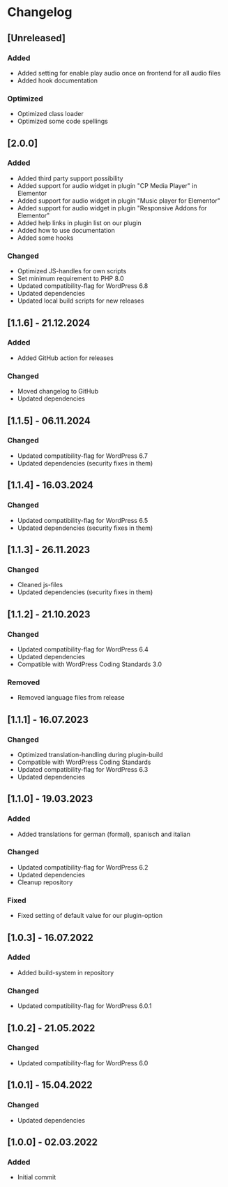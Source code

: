 # Changelog

## [Unreleased]

### Added

- Added setting for enable play audio once on frontend for all audio files
- Added hook documentation

### Optimized

- Optimized class loader
- Optimized some code spellings

## [2.0.0]

### Added

- Added third party support possibility
- Added support for audio widget in plugin "CP Media Player" in Elementor
- Added support for audio widget in plugin "Music player for Elementor"
- Added support for audio widget in plugin "Responsive Addons for Elementor"
- Added help links in plugin list on our plugin
- Added how to use documentation
- Added some hooks

### Changed

- Optimized JS-handles for own scripts
- Set minimum requirement to PHP 8.0
- Updated compatibility-flag for WordPress 6.8
- Updated dependencies
- Updated local build scripts for new releases

## [1.1.6] - 21.12.2024

### Added

- Added GitHub action for releases

### Changed

- Moved changelog to GitHub
- Updated dependencies

## [1.1.5] - 06.11.2024

### Changed

- Updated compatibility-flag for WordPress 6.7
- Updated dependencies (security fixes in them)

## [1.1.4] - 16.03.2024

### Changed

- Updated compatibility-flag for WordPress 6.5
- Updated dependencies (security fixes in them)

## [1.1.3] - 26.11.2023

### Changed

- Cleaned js-files
- Updated dependencies (security fixes in them)

## [1.1.2] - 21.10.2023

### Changed

- Updated compatibility-flag for WordPress 6.4
- Updated dependencies
- Compatible with WordPress Coding Standards 3.0

### Removed

- Removed language files from release

## [1.1.1] - 16.07.2023

### Changed

- Optimized translation-handling during plugin-build
- Compatible with WordPress Coding Standards
- Updated compatibility-flag for WordPress 6.3
- Updated dependencies

## [1.1.0] - 19.03.2023

### Added

- Added translations for german (formal), spanisch and italian

### Changed

- Updated compatibility-flag for WordPress 6.2
- Updated dependencies
- Cleanup repository

### Fixed

- Fixed setting of default value for our plugin-option

## [1.0.3] - 16.07.2022

### Added

- Added build-system in repository

### Changed

- Updated compatibility-flag for WordPress 6.0.1

## [1.0.2] - 21.05.2022

### Changed

- Updated compatibility-flag for WordPress 6.0

## [1.0.1] - 15.04.2022

### Changed

- Updated dependencies

## [1.0.0] - 02.03.2022

### Added

- Initial commit